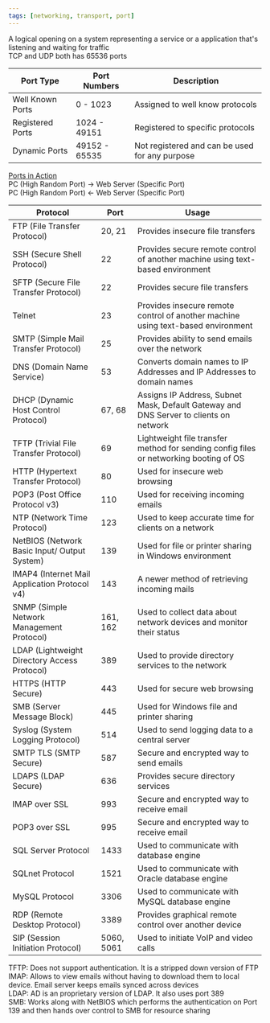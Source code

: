 ```yaml
---
tags: [networking, transport, port]
---
```


A logical opening on a system representing a service or a application that's listening and waiting for traffic  
TCP and UDP both has 65536 ports

| Port Type        | Port Numbers  | Description                                    |
| ---------------- | ------------- | ---------------------------------------------- |
| Well Known Ports | 0 - 1023      | Assigned to well know protocols                |
| Registered Ports | 1024 - 49151  | Registered to specific protocols               |
| Dynamic Ports    | 49152 - 65535 | Not registered and can be used for any purpose |

<u>Ports in Action</u>  
PC (High Random Port) → Web Server (Specific Port)  
PC (High Random Port) ← Web Server (Specific Port)

| Protocol                                      | Port       | Usage                                                                                 |
| --------------------------------------------- | ---------- | ------------------------------------------------------------------------------------- |
| FTP (File Transfer Protocol)                  | 20, 21     | Provides insecure file transfers                                                      |
| SSH (Secure Shell Protocol)                   | 22         | Provides secure remote control of another machine using text-based environment        |
| SFTP (Secure File Transfer Protocol)          | 22         | Provides secure file transfers                                                        |
| Telnet                                        | 23         | Provides insecure remote control of another machine using text-based environment      |
| SMTP (Simple Mail Transfer Protocol)          | 25         | Provides ability to send emails over the network                                      |
| DNS (Domain Name Service)                     | 53         | Converts domain names to IP Addresses and IP Addresses to domain names                |
| DHCP (Dynamic Host Control Protocol)          | 67, 68     | Assigns IP Address, Subnet Mask, Default Gateway and DNS Server to clients on network |
| TFTP (Trivial File Transfer Protocol)         | 69         | Lightweight file transfer method for sending config files or networking booting of OS |
| HTTP (Hypertext Transfer Protocol)            | 80         | Used for insecure web browsing                                                        |
| POP3 (Post Office Protocol v3)                | 110        | Used for receiving incoming emails                                                    |
| NTP (Network Time Protocol)                   | 123        | Used to keep accurate time for clients on a network                                   |
| NetBIOS (Network Basic Input/ Output System)  | 139        | Used for file or printer sharing in Windows environment                               |
| IMAP4 (Internet Mail Application Protocol v4) | 143        | A newer method of retrieving incoming mails                                           |
| SNMP (Simple Network Management Protocol)     | 161, 162   | Used to collect data about network devices and monitor their status                   |
| LDAP (Lightweight Directory Access Protocol)  | 389        | Used to provide directory services to the network                                     |
| HTTPS (HTTP Secure)                           | 443        | Used for secure web browsing                                                          |
| SMB (Server Message Block)                    | 445        | Used for Windows file and printer sharing                                             |
| Syslog (System Logging Protocol)              | 514        | Used to send logging data to a central server                                         |
| SMTP TLS (SMTP Secure)                        | 587        | Secure and encrypted way to send emails                                               |
| LDAPS (LDAP Secure)                           | 636        | Provides secure directory services                                                    |
| IMAP over SSL                                 | 993        | Secure and encrypted way to receive email                                             |
| POP3 over SSL                                 | 995        | Secure and encrypted way to receive email                                             |
| SQL Server Protocol                           | 1433       | Used to communicate with database engine                                              |
| SQLnet Protocol                               | 1521       | Used to communicate with Oracle database engine                                       |
| MySQL Protocol                                | 3306       | Used to communicate with MySQL database engine                                        |
| RDP (Remote Desktop Protocol)                 | 3389       | Provides graphical remote control over another device                                 |
| SIP (Session Initiation Protocol)             | 5060, 5061 | Used to initiate VoIP and video calls                                                 |

TFTP: Does not support authentication. It is a stripped down version of FTP  
IMAP: Allows to view emails without having to download them to local device. Email server keeps emails synced across devices  
LDAP: AD is an proprietary version of LDAP. It also uses port 389  
SMB: Works along with NetBIOS which performs the authentication on Port 139 and then hands over control to SMB for resource sharing  
